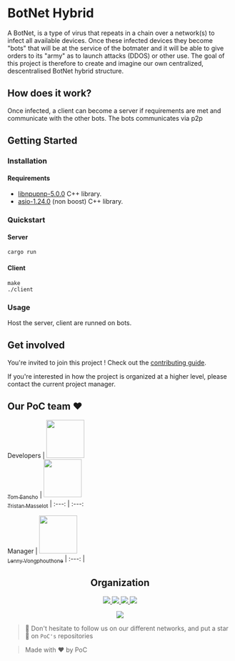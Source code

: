 # BotNet Hybrid

A BotNet, is a type of virus that repeats in a chain over a network(s) to infect all available devices. Once these infected devices they become "bots" that will be at the service of the botmater and it will be able to give orders to its "army" as to launch attacks (DDOS) or other use.
The goal of this project is therefore to create and imagine our own centralized, descentralised BotNet hybrid structure.

## How does it work?

Once infected, a client can become a server if requirements are met and communicate with the other bots. The bots communicates via p2p

## Getting Started

### Installation

#### Requirements
- [libnpupnp-5.0.0](https://www.lesbonscomptes.com/upmpdcli/pages/downloads.html) C++ library.
- [asio-1.24.0](https://sourceforge.net/projects/asio/files/asio/1.24.0%20%28Stable%29/) (non boost) C++ library.

### Quickstart

#### Server
```
cargo run
```

#### Client
```
make
./client
```

### Usage

Host the server, client are runned on bots.

## Get involved

You're invited to join this project ! Check out the [contributing guide](./CONTRIBUTING.md).

If you're interested in how the project is organized at a higher level, please contact the current project manager.

## Our PoC team :heart:

Developers
| [<img src="https://github.com/Nestyles.png?size=85" width=85><br><sub>Tom Sancho</sub>](https://github.com/Nestyles) | [<img src="https://github.com/TristanMasselot.png?size=85" width=85><br><sub>Tristan Masselot</sub>](https://github.com/TristanMasselot) 
| :---: | :---: 

Manager
| [<img src="https://github.com/lennyvong.png?size=85" width=85><br><sub>Lenny Vongphouthone</sub>](https://github.com/lennyvong)
| :---: |

<h2 align=center>
Organization
</h2>

<p align='center'>
    <a href="https://www.linkedin.com/company/pocinnovation/mycompany/">
        <img src="https://img.shields.io/badge/LinkedIn-0077B5?style=for-the-badge&logo=linkedin&logoColor=white">
    </a>
    <a href="https://www.instagram.com/pocinnovation/">
        <img src="https://img.shields.io/badge/Instagram-E4405F?style=for-the-badge&logo=instagram&logoColor=white">
    </a>
    <a href="https://twitter.com/PoCInnovation">
        <img src="https://img.shields.io/badge/Twitter-1DA1F2?style=for-the-badge&logo=twitter&logoColor=white">
    </a>
    <a href="https://discord.com/invite/Yqq2ADGDS7">
        <img src="https://img.shields.io/badge/Discord-7289DA?style=for-the-badge&logo=discord&logoColor=white">
    </a>
</p>
<p align=center>
    <a href="https://www.poc-innovation.fr/">
        <img src="https://img.shields.io/badge/WebSite-1a2b6d?style=for-the-badge&logo=GitHub Sponsors&logoColor=white">
    </a>
</p>

> :rocket: Don't hesitate to follow us on our different networks, and put a star 🌟 on `PoC's` repositories

> Made with :heart: by PoC
